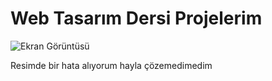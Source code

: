 # Web Tasarım Dersi Projelerim



![Ekran Görüntüsü](./Ekran.png) 

Resimde bir hata alıyorum hayla çözemedimedim



